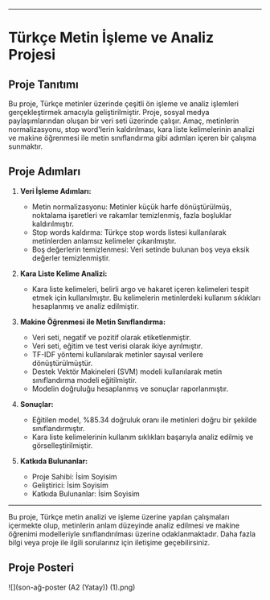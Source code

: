 

---

# Türkçe Metin İşleme ve Analiz Projesi

## Proje Tanıtımı

Bu proje, Türkçe metinler üzerinde çeşitli ön işleme ve analiz işlemleri gerçekleştirmek amacıyla geliştirilmiştir. Proje, sosyal medya paylaşımlarından oluşan bir veri seti üzerinde çalışır. Amaç, metinlerin normalizasyonu, stop word'lerin kaldırılması, kara liste kelimelerinin analizi ve makine öğrenmesi ile metin sınıflandırma gibi adımları içeren bir çalışma sunmaktır.

## Proje Adımları

1. **Veri İşleme Adımları:**
   - Metin normalizasyonu: Metinler küçük harfe dönüştürülmüş, noktalama işaretleri ve rakamlar temizlenmiş, fazla boşluklar kaldırılmıştır.
   - Stop words kaldırma: Türkçe stop words listesi kullanılarak metinlerden anlamsız kelimeler çıkarılmıştır.
   - Boş değerlerin temizlenmesi: Veri setinde bulunan boş veya eksik değerler temizlenmiştir.

2. **Kara Liste Kelime Analizi:**
   - Kara liste kelimeleri, belirli argo ve hakaret içeren kelimeleri tespit etmek için kullanılmıştır. Bu kelimelerin metinlerdeki kullanım sıklıkları hesaplanmış ve analiz edilmiştir.

3. **Makine Öğrenmesi ile Metin Sınıflandırma:**
   - Veri seti, negatif ve pozitif olarak etiketlenmiştir.
   - Veri seti, eğitim ve test verisi olarak ikiye ayrılmıştır.
   - TF-IDF yöntemi kullanılarak metinler sayısal verilere dönüştürülmüştür.
   - Destek Vektör Makineleri (SVM) modeli kullanılarak metin sınıflandırma modeli eğitilmiştir.
   - Modelin doğruluğu hesaplanmış ve sonuçlar raporlanmıştır.

4. **Sonuçlar:**
   - Eğitilen model, %85.34 doğruluk oranı ile metinleri doğru bir şekilde sınıflandırmıştır.
   - Kara liste kelimelerinin kullanım sıklıkları başarıyla analiz edilmiş ve görselleştirilmiştir.

5. **Katkıda Bulunanlar:**
   - Proje Sahibi: İsim Soyisim
   - Geliştirici: İsim Soyisim
   - Katkıda Bulunanlar: İsim Soyisim

---

Bu proje, Türkçe metin analizi ve işleme üzerine yapılan çalışmaları içermekte olup, metinlerin anlam düzeyinde analiz edilmesi ve makine öğrenimi modelleriyle sınıflandırılması üzerine odaklanmaktadır. Daha fazla bilgi veya proje ile ilgili sorularınız için iletişime geçebilirsiniz. 

<h2>Proje Posteri </h2>

![](son-ağ-poster (A2 (Yatay)) (1).png)

